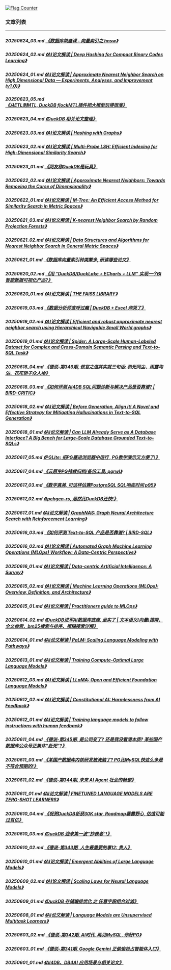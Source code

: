 <a rel="nofollow" href="http://info.flagcounter.com/h9V1"  ><img src="http://s03.flagcounter.com/count/h9V1/bg_FFFFFF/txt_000000/border_CCCCCC/columns_2/maxflags_12/viewers_0/labels_0/pageviews_0/flags_0/"  alt="Flag Counter"  border="0"  ></a>  
  
### 文章列表  
----  
##### 20250624_03.md   [《数据库筑基课 - 向量索引之 hnsw》](20250624_03.md)  
##### 20250624_02.md   [《AI论文解读 | Deep Hashing for Compact Binary Codes Learning》](20250624_02.md)  
##### 20250624_01.md   [《AI论文解读 | Approximate Nearest Neighbor Search on High Dimensional Data — Experiments, Analyses, and Improvement (v1.0)》](20250624_01.md)  
##### 20250623_05.md   [《从ETL到MTL, DuckDB flockMTL插件把大模型玩得很溜》](20250623_05.md)  
##### 20250623_04.md   [《DuckDB 相关论文整理》](20250623_04.md)  
##### 20250623_03.md   [《AI论文解读 | Hashing with Graphs》](20250623_03.md)  
##### 20250623_02.md   [《AI论文解读 | Multi-Probe LSH: Efficient Indexing for High-Dimensional Similarity Search》](20250623_02.md)  
##### 20250623_01.md   [《网友称DuckDB是玩具》](20250623_01.md)  
##### 20250622_02.md   [《AI论文解读 | Approximate Nearest Neighbors: Towards Removing the Curse of Dimensionality》](20250622_02.md)  
##### 20250622_01.md   [《AI论文解读 | M-Tree: An Efficient Access Method for Similarity Search in Metric Spaces》](20250622_01.md)  
##### 20250621_03.md   [《AI论文解读 | K-nearest Neighbor Search by Random Projection Forests》](20250621_03.md)  
##### 20250621_02.md   [《AI论文解读 | Data Structures and Algorithms for Nearest Neighbor Search in General Metric Spaces》](20250621_02.md)  
##### 20250621_01.md   [《数据库向量索引种类繁多, 研读哪些论文》](20250621_01.md)  
##### 20250620_02.md   [《用 “DuckDB/DuckLake + ECharts + LLM” 实现一个BI智能数据可视化产品?》](20250620_02.md)  
##### 20250620_01.md   [《AI论文解读 | THE FAISS LIBRARY》](20250620_01.md)  
##### 20250619_03.md   [《数据分析师直呼过瘾 | DuckDB + Excel 帅哭了》](20250619_03.md)  
##### 20250619_02.md   [《AI论文解读 | Efficient and robust approximate nearest neighbor search using Hierarchical Navigable Small World graphs》](20250619_02.md)  
##### 20250619_01.md   [《AI论文解读 | Spider: A Large-Scale Human-Labeled Dataset for Complex and Cross-Domain Semantic Parsing and Text-to-SQL Task》](20250619_01.md)  
##### 20250618_04.md   [《德说-第346期, 做官之道其实就三句话: 和光同尘、雨露均沾、花花轿子众人抬》](20250618_04.md)  
##### 20250618_03.md   [《如何评测 AI4DB SQL问题诊断与解决产品是否靠谱? | BIRD-CRITIC》](20250618_03.md)  
##### 20250618_02.md   [《AI论文解读 | Before Generation, Align it! A Novel and Effective Strategy for Mitigating Hallucinations in Text-to-SQL Generation》](20250618_02.md)  
##### 20250618_01.md   [《AI论文解读 | Can LLM Already Serve as A Database Interface? A BIg Bench for Large-Scale Database Grounded Text-to-SQLs》](20250618_01.md)  
##### 20250617_05.md   [《PGLite: 把PG塞进浏览器中运行 , PG教学演示又方便了!》](20250617_05.md)  
##### 20250617_04.md   [《云原生PG持续归档/备份工具: pgrwl》](20250617_04.md)  
##### 20250617_03.md   [《数学真美, 可这样估算PostgreSQL SQL响应时间 p95》](20250617_03.md)  
##### 20250617_02.md   [《tpchgen-rs, 居然比DuckDB还快!》](20250617_02.md)  
##### 20250617_01.md   [《AI论文解读 | GraphNAS: Graph Neural Architecture Search with Reinforcement Learning》](20250617_01.md)  
##### 20250616_03.md   [《如何评测 Text-to-SQL 产品是否靠谱? | BIRD-SQL》](20250616_03.md)  
##### 20250616_02.md   [《AI论文解读 | Automated Graph Machine Learning Operations (MLOps) Workflow: A Data-Centric Perspective》](20250616_02.md)  
##### 20250616_01.md   [《AI论文解读 | Data-centric Artificial Intelligence: A Survey》](20250616_01.md)  
##### 20250615_02.md   [《AI论文解读 | Machine Learning Operations (MLOps): Overview, Definition, and Architecture》](20250615_02.md)  
##### 20250615_01.md   [《AI论文解读 | Practitioners guide to MLOps》](20250615_01.md)  
##### 20250614_02.md   [《DuckDB进军AI数据库底座, 坐实了 | 文本语义(向量)搜索、全文检索、bm25搜索与排序、模糊搜索详解》](20250614_02.md)  
##### 20250614_01.md   [《AI论文解读 | PaLM: Scaling Language Modeling with Pathways》](20250614_01.md)  
##### 20250613_01.md   [《AI论文解读 | Training Compute-Optimal Large Language Models》](20250613_01.md)  
##### 20250612_03.md   [《AI论文解读 | LLaMA: Open and Efficient Foundation Language Models》](20250612_03.md)  
##### 20250612_02.md   [《AI论文解读 | Constitutional AI: Harmlessness from AI Feedback》](20250612_02.md)  
##### 20250612_01.md   [《AI论文解读 | Training language models to follow instructions with human feedback》](20250612_01.md)  
##### 20250611_04.md   [《德说-第345期, 是公司变了? 还是我没看清本质? 某些国产数据库公众号正集体“赴死”?》](20250611_04.md)  
##### 20250611_03.md   [《某国产数据库内核研发被洗脑了? PG比MySQL快这么多是不符合预期的!》](20250611_03.md)  
##### 20250611_02.md   [《德说-第344期, 未来 AI Agent 社会的畅想》](20250611_02.md)  
##### 20250611_01.md   [《AI论文解读 | FINETUNED LANGUAGE MODELS ARE ZERO-SHOT LEARNERS》](20250611_01.md)  
##### 20250610_04.md   [《祝贺DuckDB斩获30K star, Roadmap暴露野心, 估值可能过百亿》](20250610_04.md)  
##### 20250610_03.md   [《DuckDB 迎来第一波“抄袭者”!》](20250610_03.md)  
##### 20250610_02.md   [《德说-第343期, 人生最重要的事12: 贵人》](20250610_02.md)  
##### 20250610_01.md   [《AI论文解读 | Emergent Abilities of Large Language Models》](20250610_01.md)  
##### 20250609_02.md   [《AI论文解读 | Scaling Laws for Neural Language Models》](20250609_02.md)  
##### 20250609_01.md   [《DuckDB 存储编排优化 之 任意字段组合过滤》](20250609_01.md)  
##### 20250608_01.md   [《AI论文解读 | Language Models are Unsupervised Multitask Learners》](20250608_01.md)  
##### 20250603_02.md   [《德说-第342期, AI时代, 再见MySQL, 你好PG》](20250603_02.md)  
##### 20250603_01.md   [《德说-第341期, Google Gemini 正偷偷抢占智能体入口》](20250603_01.md)  
##### 20250601_01.md   [《AI4DB、DB4AI 应用场景与相关论文》](20250601_01.md)  
